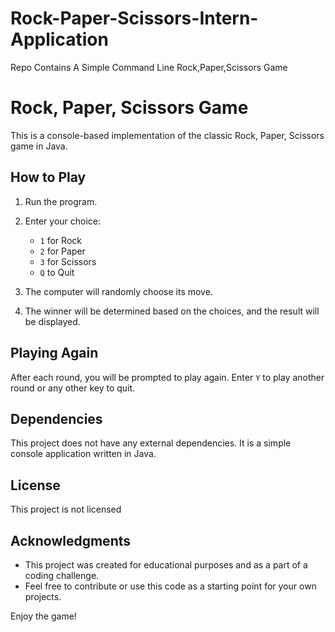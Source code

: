 # Rock-Paper-Scissors-Intern-Application
Repo Contains A Simple Command Line Rock,Paper,Scissors Game

# Rock, Paper, Scissors Game

This is a console-based implementation of the classic Rock, Paper, Scissors game in Java.

## How to Play

1. Run the program.
2. Enter your choice:
    - `1` for Rock
    - `2` for Paper
    - `3` for Scissors
    - `Q` to Quit

3. The computer will randomly choose its move.
4. The winner will be determined based on the choices, and the result will be displayed.

## Playing Again

After each round, you will be prompted to play again. Enter `Y` to play another round or any other key to quit.

## Dependencies

This project does not have any external dependencies. It is a simple console application written in Java.

## License

This project is not licensed

## Acknowledgments

- This project was created for educational purposes and as a part of a coding challenge.
- Feel free to contribute or use this code as a starting point for your own projects.

Enjoy the game!
